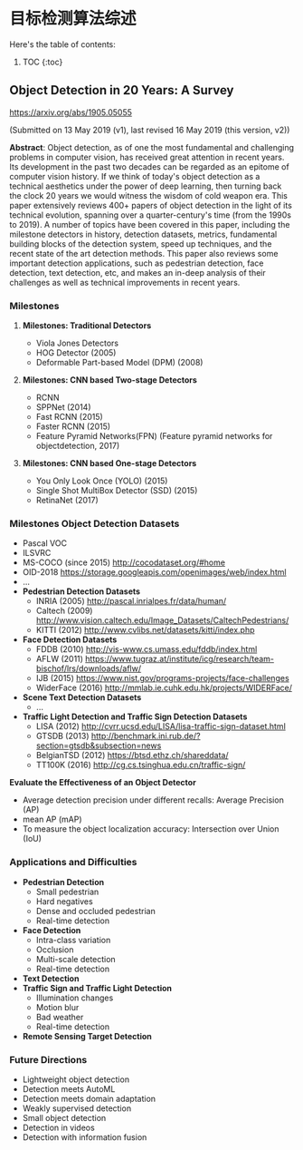 
# 目标检测算法综述

Here's the table of contents:

1. TOC
{:toc}

## Object Detection in 20 Years: A Survey  

<https://arxiv.org/abs/1905.05055>

(Submitted on 13 May 2019 (v1), last revised 16 May 2019 (this version, v2))

**Abstract**: Object detection, as of one the most fundamental and challenging problems in computer vision, has received great attention in recent years. Its development in the past two decades can be regarded as an epitome of computer vision history. If we think of today's object detection as a technical aesthetics under the power of deep learning, then turning back the clock 20 years we would witness the wisdom of cold weapon era. This paper extensively reviews 400+ papers of object detection in the light of its technical evolution, spanning over a quarter-century's time (from the 1990s to 2019). A number of topics have been covered in this paper, including the milestone detectors in history, detection datasets, metrics, fundamental building blocks of the detection system, speed up techniques, and the recent state of the art detection methods. This paper also reviews some important detection applications, such as pedestrian detection, face detection, text detection, etc, and makes an in-deep analysis of their challenges as well as technical improvements in recent years.

### Milestones  

1. **Milestones: Traditional Detectors**  
    + Viola Jones Detectors  
    + HOG Detector (2005)  
    + Deformable Part-based Model (DPM) (2008)  

2. **Milestones: CNN based Two-stage Detectors**  
    + RCNN  
	+ SPPNet (2014)  
	+ Fast RCNN (2015)  
	+ Faster RCNN (2015)  
	+ Feature Pyramid Networks(FPN) (Feature pyramid networks for objectdetection, 2017)  

3. **Milestones: CNN based One-stage Detectors**  
    + You Only Look Once (YOLO) (2015)
	+ Single Shot MultiBox Detector (SSD) (2015)
	+ RetinaNet (2017)

### Milestones Object Detection Datasets

+ Pascal VOC  
+ ILSVRC  
+ MS-COCO (since 2015) <http://cocodataset.org/#home>  
+ OID-2018 <https://storage.googleapis.com/openimages/web/index.html>  
+ ...  
+ **Pedestrian Detection Datasets**
    + INRIA (2005) <http://pascal.inrialpes.fr/data/human/>  
	+ Caltech (2009) <http://www.vision.caltech.edu/Image_Datasets/CaltechPedestrians/>  
	+ KITTI (2012) <http://www.cvlibs.net/datasets/kitti/index.php>  
+ **Face Detection Datasets**
    + FDDB (2010) <http://vis-www.cs.umass.edu/fddb/index.html>  
	+ AFLW (2011) <https://www.tugraz.at/institute/icg/research/team-bischof/lrs/downloads/aflw/>  
	+ IJB (2015) <https://www.nist.gov/programs-projects/face-challenges>  
	+ WiderFace (2016) <http://mmlab.ie.cuhk.edu.hk/projects/WIDERFace/>  
+ **Scene Text Detection Datasets**  
	+ ...  
+ **Traffic Light Detection and Traffic Sign Detection Datasets**
	+ LISA (2012) <http://cvrr.ucsd.edu/LISA/lisa-traffic-sign-dataset.html>  
	+ GTSDB (2013) <http://benchmark.ini.rub.de/?section=gtsdb&subsection=news>  
	+ BelgianTSD (2012) <https://btsd.ethz.ch/shareddata/>  
	+ TT100K (2016) <http://cg.cs.tsinghua.edu.cn/traffic-sign/>  

**Evaluate the Effectiveness of an Object Detector**
+ Average detection precision under different recalls: Average Precision (AP)  
+ mean AP (mAP)  
+ To measure the object localization accuracy: Intersection over Union (IoU)  

### Applications and Difficulties

+ **Pedestrian Detection**
    + Small pedestrian
    + Hard negatives
    + Dense and occluded pedestrian  
    + Real-time detection  
+ **Face Detection**
    + Intra-class variation  
	+ Occlusion  
	+ Multi-scale detection  
	+ Real-time detection
+ **Text Detection**
+ **Traffic Sign and Traffic Light Detection**
    + Illumination changes
	+ Motion blur
	+ Bad weather
	+ Real-time detection
+ **Remote Sensing Target Detection**

### Future Directions
+ Lightweight object detection  
+ Detection meets AutoML  
+ Detection meets domain adaptation  
+ Weakly supervised detection  
+ Small object detection  
+ Detection in videos  
+ Detection with information fusion  
